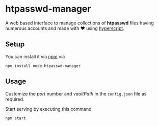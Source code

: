 # htpasswd-manager

A web based interface to manage collections of **htpasswd** files having numerous accounts and made with ♥ using [hyperscript](https://hyperscript.org/).

## Setup

You can install it via [npm](https://www.npmjs.com) via

	npm install node-htpasswd-manager

## Usage

Customize the *port* number and *vaultPath* in the `config.json` file as required.

Start serving by executing this command

	npm start
